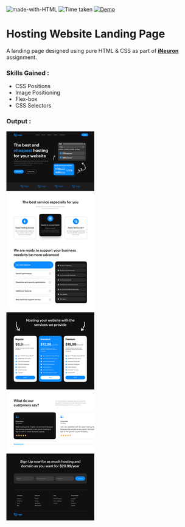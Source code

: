 ![made-with-HTML](https://img.shields.io/badge/Made%20with-HTML%20&%20CSS-black?style=for-the-badge)
![Time taken](https://img.shields.io/badge/Time%20Taken-03Days-black?style=for-the-badge&logo=Clockify)
[![Demo](https://img.shields.io/badge/See%20Demo-Visit-0c8bfd?style=for-the-badge&logo=web)](https://vasu-hosting-site-landing-page.netlify.app/)

# Hosting Website Landing Page

A landing page designed using pure HTML & CSS as part of **[iNeuron](https://ineuron.ai/ 'iNeuron')** assignment.

### Skills Gained :

- CSS Positions
- Image Positioning
- Flex-box
- CSS Selectors

### Output :

[![Output Image](./output.png)](https://vasu-hosting-site-landing-page.netlify.app/)
